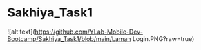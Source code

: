 # Sakhiya_Task1
![alt text](https://github.com/YLab-Mobile-Dev-Bootcamp/Sakhiya_Task1/blob/main/Laman Login.PNG?raw=true)
